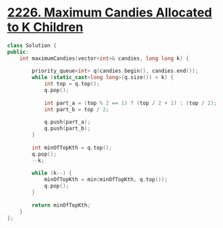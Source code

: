 # [2226. Maximum Candies Allocated to K Children](https://leetcode.com/problems/maximum-candies-allocated-to-k-children/)

```c++
class Solution {
public:
    int maximumCandies(vector<int>& candies, long long k) {
        
        priority_queue<int> q(candies.begin(), candies.end());
        while (static_cast<long long>(q.size()) < k) {
            int top = q.top();
            q.pop();
            
            int part_a = (top % 2 == 1) ? (top / 2 + 1) : (top / 2);
            int part_b = top / 2;
            
            q.push(part_a);
            q.push(part_b);
        }
        
        int minOfTopKth = q.top();
        q.pop();
        --k;
        
        while (k--) {
            minOfTopKth = min(minOfTopKth, q.top());
            q.pop();
        }
        
        return minOfTopKth;
    }
};
```